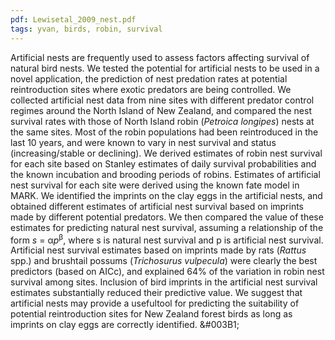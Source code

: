 ```yaml
---
pdf: Lewisetal_2009_nest.pdf
tags: yvan, birds, robin, survival
---
```

Artificial nests are frequently used to assess factors affecting survival of natural bird nests. We tested the potential for artificial nests to be used in a novel application, the prediction of nest predation rates at potential reintroduction sites where exotic predators are being controlled. We collected artificial nest data from nine sites with different predator control regimes around the North Island of New Zealand, and compared the nest survival rates with those of North Island robin (*Petroica longipes*) nests at the same sites. Most of the robin populations had been reintroduced in the last 10 years, and were known to vary in nest survival and status (increasing/stable or declining). We derived estimates of robin nest survival for each site based on Stanley estimates of daily survival probabilities and the known incubation and brooding periods of robins. Estimates of artificial nest survival for each site were derived using the known fate model in MARK. We identified the imprints on the clay eggs in the artificial nests, and obtained different estimates of artificial nest survival based on imprints made by different potential predators. We then compared the value of these estimates for predicting natural nest survival, assuming a relationship of the form *s* = α*p*<sup>β</sup>, where s is natural nest survival and p is artificial nest survival. Artificial nest survival estimates based on imprints made by rats (*Rattus* spp.) and brushtail possums (*Trichosurus vulpecula*) were clearly the best predictors (based on AICc), and explained 64% of the variation in robin nest survival among sites. Inclusion of bird imprints in the artificial nest survival estimates substantially reduced their predictive value. We suggest that artificial nests may provide a usefultool for predicting the suitability of potential reintroduction sites for New Zealand forest birds as long as imprints on clay eggs are correctly identified.
&#003B1;
